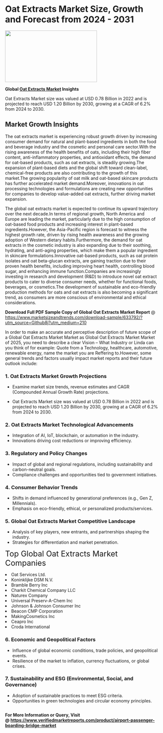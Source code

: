 <H1>Oat Extracts Market Size, Growth and Forecast from 2024 - 2031</H1><img class="aligncenter size-medium wp-image-584254" src="https://thirdeyenews.in/wp-content/uploads/2024/09/Global-Market-Research-300x168.jpeg" alt="" width="300" height="168" /><p><strong>Global&nbsp;<a href="https://www.marketsizeandtrends.com/download-sample/633792/?utm_source=Github8j?utm_medium=210">Oat Extracts Market</a> Insights</strong></p><p>Oat Extracts Market size was valued at USD 0.78 Billion in 2022 and is projected to reach USD 1.20 Billion by 2030, growing at a CAGR of 6.2% from 2024 to 2030.</p><p><h2>Market Growth Insights</h2> <p>The oat extracts market is experiencing robust growth driven by increasing consumer demand for natural and plant-based ingredients in both the food and beverage industry and the cosmetic and personal care sector.With the rising awareness of the health benefits of oats, including their high fiber content, anti-inflammatory properties, and antioxidant effects, the demand for oat-based products, such as oat extracts, is steadily growing.The expansion of plant-based diets and the global shift toward clean-label, chemical-free products are also contributing to the growth of this market.The growing popularity of oat milk and oat-based skincare products has further accelerated market demand.Moreover, innovations in oat processing technologies and formulations are creating new opportunities for companies to develop value-added oat extracts, further driving market expansion.</p> <p>The global oat extracts market is expected to continue its upward trajectory over the next decade.In terms of regional growth, North America and Europe are leading the market, particularly due to the high consumption of oat-based food products and increasing interest in plant-based ingredients.However, the Asia-Pacific region is forecast to witness the highest growth rate, driven by rising health awareness and the growing adoption of Western dietary habits.Furthermore, the demand for oat extracts in the cosmetic industry is also expanding due to their soothing, hydrating, and anti-aging properties, which make them a popular ingredient in skincare formulations.Innovative oat-based products, such as oat protein isolates and oat beta-glucan extracts, are gaining traction due to their proven health benefits, including improving heart health, controlling blood sugar, and enhancing immune function.Companies are increasingly investing in research and development (R&D) to introduce novel oat extract products to cater to diverse consumer needs, whether for functional foods, beverages, or cosmetics.The development of sustainable and eco-friendly production methods for oats and oat extracts is also becoming a significant trend, as consumers are more conscious of environmental and ethical considerations.</p><p><span class=""><strong>Download Full PDF Sample Copy of Global Oat Extracts Market Report</strong> @ <a href="https://www.marketsizeandtrends.com/download-sample/633792/?utm_source=Github8j?utm_medium=210" target="_blank">https://www.marketsizeandtrends.com/download-sample/633792/?utm_source=Github8j?utm_medium=210</a></span></p><p>In order to make an accurate and perceptive description of future scope of a Global&nbsp;Oat Extracts Market Market as Global&nbsp;Oat Extracts Market Market of 2025, you need to describe a clear Vision &ndash; What Industry or Linda can you think of for example: Quote from a Technology, healthcare, automotive, renewable energy, name the market you are Reffering to.However, some general trends and factors usually impact market reports and their future outlook include:</p><h3>1.&nbsp;<strong>Oat Extracts Market Growth Projections</strong></h3><ul><li>Examine market size trends, revenue estimates and CAGR (Compounded Annual Growth Rate) projections.</li><li><p>Oat Extracts Market size was valued at USD 0.78 Billion in 2022 and is projected to reach USD 1.20 Billion by 2030, growing at a CAGR of 6.2% from 2024 to 2030.</p></li></ul><h3>2.&nbsp;<strong>Oat Extracts Market Technological Advancements</strong></h3><ul><li>Integration of AI, IoT, blockchain, or automation in the industry.</li><li>Innovations driving cost reductions or improving efficiency.</li></ul><h3>3.&nbsp;<strong>Regulatory and Policy Changes</strong></h3><ul><li>Impact of global and regional regulations, including sustainability and carbon-neutral goals.</li><li>Compliance challenges and opportunities tied to government initiatives.</li></ul><h3>4.&nbsp;<strong>Consumer Behavior Trends</strong></h3><ul><li>Shifts in demand influenced by generational preferences (e.g., Gen Z, Millennials).</li><li>Emphasis on eco-friendly, ethical, or personalized products/services.</li></ul><h3>5.&nbsp;<strong>Global Oat Extracts Market Competitive Landscape</strong></h3><ul><li>Analysis of key players, new entrants, and partnerships shaping the industry.</li><li>Strategies for differentiation and market penetration.</li></ul><p data-pm-slice="1 1 []"><span style="color: inherit; font-family: inherit; font-size: 25px;">Top Global Oat Extracts Market Companies</span></p><div class="" data-test-id=""><p><li>Oat Services Ltd.</li><li> Koninklijke DSM N.V.</li><li> Bramble Berry Inc</li><li> Charkit Chemical Company LLC</li><li> Naturex Company</li><li> Universal Preserv-A-Chem Inc</li><li> Johnson & Johnson Consumer Inc</li><li> Beacon CMP Corporation</li><li> MakingCosmetics Inc</li><li> Ceapro Inc</li><li> Croda International</li></p></div><h3>6.&nbsp;<strong>Economic and Geopolitical Factors</strong></h3><ul><li>Influence of global economic conditions, trade policies, and geopolitical events.</li><li>Resilience of the market to inflation, currency fluctuations, or global crises.</li></ul><h3>7.&nbsp;<strong>Sustainability and ESG (Environmental, Social, and Governance)</strong></h3><ul><li>Adoption of sustainable practices to meet ESG criteria.</li><li>Opportunities in green technologies and circular economy principles.</li></ul><h2><strong style="font-size: 14px;">For More Information or Query, Visit @&nbsp;</strong><a style="background-color: #ffffff; font-size: 14px;" href="https://www.marketsizeandtrends.com/report/oat-extracts-market/" target="_blank">https://www.verifiedmarketreports.com/product/airport-passenger-boarding-bridge-market</a></h2>